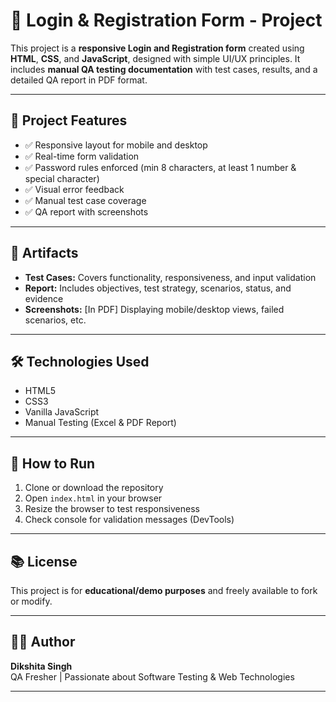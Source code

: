 # 🔐 Login & Registration Form -  Project

This project is a **responsive Login and Registration form** created using **HTML**, **CSS**, and **JavaScript**, designed with simple UI/UX principles. It includes **manual QA testing documentation** with test cases, results, and a detailed QA report in PDF format.

---

## 🧩 Project Features

- ✅ Responsive layout for mobile and desktop
- ✅ Real-time form validation
- ✅ Password rules enforced (min 8 characters, at least 1 number & special character)
- ✅ Visual error feedback
- ✅ Manual test case coverage
- ✅ QA report with screenshots

---

## 🧪  Artifacts

- **Test Cases:** Covers functionality, responsiveness, and input validation
- **Report:** Includes objectives, test strategy, scenarios, status, and evidence
- **Screenshots:** [In PDF] Displaying mobile/desktop views, failed scenarios, etc.

---

## 🛠 Technologies Used

- HTML5
- CSS3
- Vanilla JavaScript
- Manual Testing (Excel & PDF Report)

---

## 🧠 How to Run

1. Clone or download the repository
2. Open `index.html` in your browser
3. Resize the browser to test responsiveness
4. Check console for validation messages (DevTools)

---

## 📚 License

This project is for **educational/demo purposes** and freely available to fork or modify.

---

## 🙋‍♀️ Author

**Dikshita Singh**  
QA Fresher | Passionate about Software Testing & Web Technologies

---

